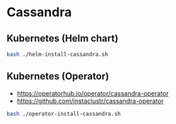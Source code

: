 # Cassandra

## Kubernetes (Helm chart)

```bash
bash ./helm-install-cassandra.sh
```

## Kubernetes (Operator)

- https://operatorhub.io/operator/cassandra-operator
- https://github.com/instaclustr/cassandra-operator

```bash
bash ./operator-install-cassandra.sh
```
